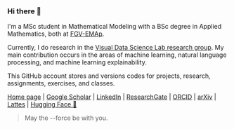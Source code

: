 ### Hi there 👋

I'm a MSc student in Mathematical Modeling with a BSc degree in Applied Mathematics, both at [FGV-EMAp](https://emap.fgv.br/en).

Currently, I do research in the [Visual Data Science Lab research group](https://github.com/visual-ds). My main contribution occurs in the areas of machine learning, natural language processing, and machine learning explainability.

This GitHub account stores and versions codes for projects, research, assignments, exercises, and classes.

[Home page](https://lucasresck.github.io/) | [Google Scholar](https://scholar.google.com/citations?user=ROLstoAAAAAJ) | [LinkedIn](https://www.linkedin.com/in/lucasresck/) | [ResearchGate](https://www.researchgate.net/profile/Lucas-Resck) | [ORCID](https://orcid.org/0000-0001-9634-450X) | [arXiv](https://arxiv.org/a/0000-0001-9634-450X) | [Lattes](http://lattes.cnpq.br/6918672604813151) | [Hugging Face 🤗](https://huggingface.co/lucasresck)

> May the --force be with you.
